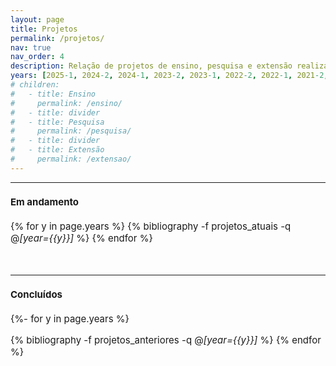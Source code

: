 ```yaml
---
layout: page
title: Projetos
permalink: /projetos/
nav: true
nav_order: 4
description: Relação de projetos de ensino, pesquisa e extensão realizados pelo professor Mario Lemes.
years: [2025-1, 2024-2, 2024-1, 2023-2, 2023-1, 2022-2, 2022-1, 2021-2, 2021-1, 2020-2, 2020-1,2019-2, 2019-1, 2018-2, 2018-1, 2017-2, 2017-1, 2016-2, 2016-1, 2015-2, 2015-1, 2014-2]
# children: 
#   - title: Ensino
#     permalink: /ensino/
#   - title: divider
#   - title: Pesquisa
#     permalink: /pesquisa/
#   - title: divider
#   - title: Extensão
#     permalink: /extensao/
---
```


<hr>

<span style="font-size:15px">

<h4>Em andamento</h4>

<div class="publications">

{% for y in page.years  %}
  {% bibliography -f projetos_atuais -q @*[year={{y}}]* %}
{% endfor %}

</div>

  <br>

 <hr>
<span style="font-size:15px">

<h4>Concluídos</h4>



<div class="publications">

{%- for y in page.years %}
  <!-- <h2 class="year">{{y}}</h2> -->
  {% bibliography -f projetos_anteriores -q @*[year={{y}}]* %}
{% endfor %}

</div>
</span>